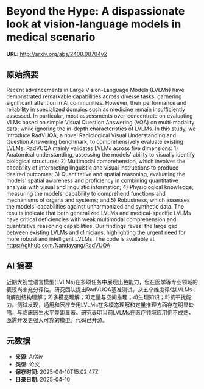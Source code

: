 # Beyond the Hype: A dispassionate look at vision-language models in medical scenario

**URL**: http://arxiv.org/abs/2408.08704v2

## 原始摘要

Recent advancements in Large Vision-Language Models (LVLMs) have demonstrated
remarkable capabilities across diverse tasks, garnering significant attention
in AI communities. However, their performance and reliability in specialized
domains such as medicine remain insufficiently assessed. In particular, most
assessments over-concentrate on evaluating VLMs based on simple Visual Question
Answering (VQA) on multi-modality data, while ignoring the in-depth
characteristics of LVLMs. In this study, we introduce RadVUQA, a novel
Radiological Visual Understanding and Question Answering benchmark, to
comprehensively evaluate existing LVLMs. RadVUQA mainly validates LVLMs across
five dimensions: 1) Anatomical understanding, assessing the models' ability to
visually identify biological structures; 2) Multimodal comprehension, which
involves the capability of interpreting linguistic and visual instructions to
produce desired outcomes; 3) Quantitative and spatial reasoning, evaluating the
models' spatial awareness and proficiency in combining quantitative analysis
with visual and linguistic information; 4) Physiological knowledge, measuring
the models' capability to comprehend functions and mechanisms of organs and
systems; and 5) Robustness, which assesses the models' capabilities against
unharmonized and synthetic data. The results indicate that both generalized
LVLMs and medical-specific LVLMs have critical deficiencies with weak
multimodal comprehension and quantitative reasoning capabilities. Our findings
reveal the large gap between existing LVLMs and clinicians, highlighting the
urgent need for more robust and intelligent LVLMs. The code is available at
https://github.com/Nandayang/RadVUQA


## AI 摘要

近期大视觉语言模型(LVLMs)在多项任务中展现出色能力，但在医学等专业领域的表现尚未充分评估。研究团队提出RadVUQA基准测试，从五个维度评估LVLMs：1)解剖结构理解；2)多模态理解；3)定量与空间推理；4)生理知识；5)抗干扰能力。测试发现，通用和医疗专用LVLMs在多模态理解和定量推理方面存在明显缺陷，与临床医生水平差距显著。研究表明当前LVLMs在医疗领域应用仍不成熟，亟需开发更强大可靠的模型。代码已开源。

## 元数据

- **来源**: ArXiv
- **类型**: 论文
- **保存时间**: 2025-04-10T15:02:47Z
- **目录日期**: 2025-04-10
